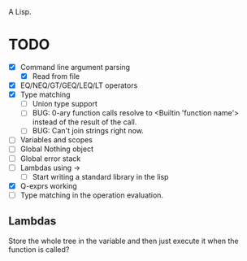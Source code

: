A Lisp.

# TODO

- [x] Command line argument parsing
    - [x] Read from file
- [x] EQ/NEQ/GT/GEQ/LEQ/LT operators
- [x] Type matching
    - [ ] Union type support
    - [ ] BUG: 0-ary function calls resolve to <Builtin 'function name'> instead of the result of the call.
    - [ ] BUG: Can't join strings right now.
- [ ] Variables and scopes
- [ ] Global Nothing object
- [ ] Global error stack
- [ ] Lambdas using ->
    - [ ] Start writing a standard library in the lisp
- [x] Q-exprs working
- [ ] Type matching in the operation evaluation.

## Lambdas

Store the whole tree in the variable and then just execute it when the function is called?
